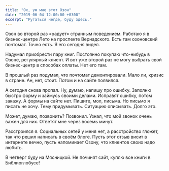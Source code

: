 ```yaml
---
title: "Ох, уж мне этот Озон"
date: "2019-06-04 12:00:00 +0300"
excerpt: "Ругаться негде, буду здесь."
---
```


Озон во второй раз «радует» странным поведением. Работаю я в бизнес-центре Лето на проспекте Вернадского. Есть там озоновский почтомат. Точно есть. Я его сегодня видел.

Надумал приобрести пару книг. Постоянно покупаю что-нибудь в Озоне, регулярный клиент. И вот уже второй раз не могу выбрать свой бизнес-центр в способах оплаты. Нет его там.

В прошлый раз подумал, что почтомат демонтировали. Мало ли, кризис в стране. Ан, нет, стоит. Потом и на сайте появился.

А сегодня снова пропал. Ну, думаю, напишу про ошибку. Заполню быстро форму и займусь своими делами. Исправят ошибку, потом закажу. А формы на сайте нет. Пишите, мол, письма. Но письмо я писать не хочу. Тему придумывать. Ситуацию описывать. Долго это.

Может, думаю, позвонить? Позвонил. Узнал, что мой звонок очень важен для них. Ответят мне через восемь минут.

Расстроился я. Социальных сетей у меня нет, а расстройство гложет, так что решил написать в своём блоге. Пусть этот отзыв висит в интернете вечно, пусть напоминает Озону, что клиентов своих надо любить.

В четверг буду на Мясницкой. Не починят сайт, куплю все книги в Библиоглобусе!